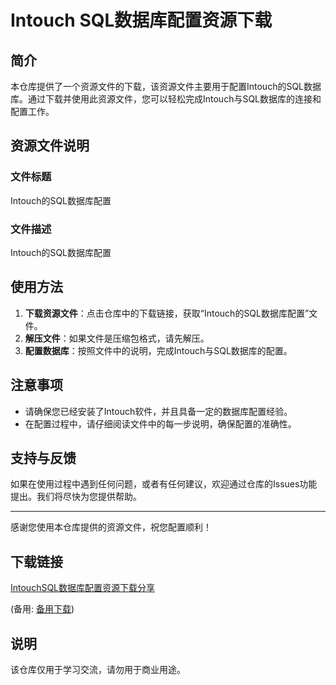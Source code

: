 # Intouch SQL数据库配置资源下载

## 简介

本仓库提供了一个资源文件的下载，该资源文件主要用于配置Intouch的SQL数据库。通过下载并使用此资源文件，您可以轻松完成Intouch与SQL数据库的连接和配置工作。

## 资源文件说明

### 文件标题
Intouch的SQL数据库配置

### 文件描述
Intouch的SQL数据库配置

## 使用方法

1. **下载资源文件**：点击仓库中的下载链接，获取“Intouch的SQL数据库配置”文件。
2. **解压文件**：如果文件是压缩包格式，请先解压。
3. **配置数据库**：按照文件中的说明，完成Intouch与SQL数据库的配置。

## 注意事项

- 请确保您已经安装了Intouch软件，并且具备一定的数据库配置经验。
- 在配置过程中，请仔细阅读文件中的每一步说明，确保配置的准确性。

## 支持与反馈

如果在使用过程中遇到任何问题，或者有任何建议，欢迎通过仓库的Issues功能提出。我们将尽快为您提供帮助。

---

感谢您使用本仓库提供的资源文件，祝您配置顺利！

## 下载链接
[IntouchSQL数据库配置资源下载分享](https://pan.quark.cn/s/40767470166a) 

(备用: [备用下载](https://pan.baidu.com/s/1NsAP0Sj1aKPw-YcMp8ztTw?pwd=1234))

## 说明

该仓库仅用于学习交流，请勿用于商业用途。
